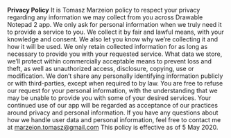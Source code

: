 **Privacy Policy**
It is Tomasz Marzeion policy to respect your privacy regarding any information we may collect from you across Drawable Notepad 2 app.
We only ask for personal information when we truly need it to provide a service to you. We collect it by fair and lawful means, with your knowledge and consent. We also let you know why we’re collecting it and how it will be used.
We only retain collected information for as long as necessary to provide you with your requested service. What data we store, we’ll protect within commercially acceptable means to prevent loss and theft, as well as unauthorized access, disclosure, copying, use or modification.
We don’t share any personally identifying information publicly or with third-parties, except when required to by law.
You are free to refuse our request for your personal information, with the understanding that we may be unable to provide you with some of your desired services.
Your continued use of our app will be regarded as acceptance of our practices around privacy and personal information.
If you have any questions about how we handle user data and personal information, feel free to contact me at marzeion.tomasz@gmail.com
This policy is effective as of 5 May 2020.
